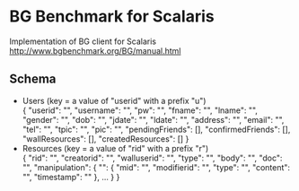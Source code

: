 # BG Benchmark for Scalaris
Implementation of BG client for Scalaris
http://www.bgbenchmark.org/BG/manual.html

## Schema
* Users (key = a value of "userid" with a prefix "u") <br>
  {
    "userid": "",
    "username": "",
    "pw": "",
    "fname": "",
    "lname": "",
    "gender": "",
    "dob": "",
    "jdate": "",
    "ldate": "",
    "address": "",
    "email": "",
    "tel": "",
    "tpic": "",
    "pic": "",
    "pendingFriends": [],
    "confirmedFriends": [],
    "wallResources": [],
    "createdResources": []
  }
* Resources (key = a value of "rid" with a prefix "r") <br>
  {
    "rid": "",
    "creatorid": "",
    "walluserid": "",
    "type": "",
    "body": "",
    "doc": "",
    "manipulation": {
      "<Manipulation ID>": {
        "mid": "<Manipulation ID>",
        "modifierid": "",
        "type": "",
        "content": "",
        "timestamp": ""
      },
      ...
    }
  }

